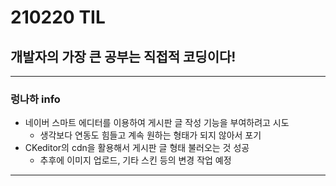 # 210220 TIL
## 개발자의 가장 큰 공부는 직접적 코딩이다!
--------------------------
### 렁나하 info
  * 네이버 스마트 에디터를 이용하여 게시판 글 작성 기능을 부여하려고 시도
      * 생각보다 연동도 힘들고 계속 원하는 형태가 되지 않아서 포기
  * CKeditor의 cdn을 활용해서 게시판 글 형태 불러오는 것 성공
      * 추후에 이미지 업로드, 기타 스킨 등의 변경 작업 예정
-----------------------
